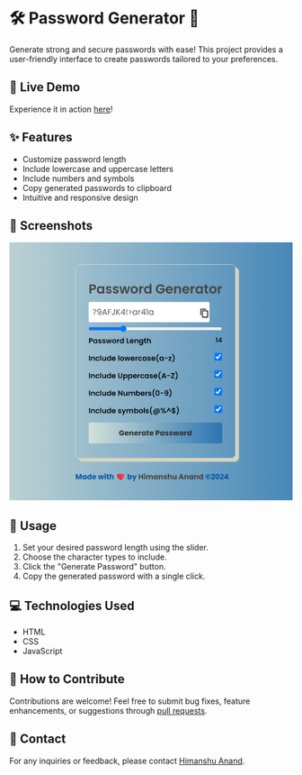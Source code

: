 # 🛠️ Password Generator 🎨

Generate strong and secure passwords with ease! This project provides a user-friendly interface to create passwords tailored to your preferences. 

## 🚀 Live Demo
Experience it in action [here](#)!

## ✨ Features
- Customize password length
- Include lowercase and uppercase letters
- Include numbers and symbols
- Copy generated passwords to clipboard
- Intuitive and responsive design

## 📸 Screenshots
![Password Generator Screenshot](./screenshot/ss.png)

## 📝 Usage
1. Set your desired password length using the slider.
2. Choose the character types to include.
3. Click the "Generate Password" button.
4. Copy the generated password with a single click.

## 💻 Technologies Used
- HTML
- CSS
- JavaScript

## 🌟 How to Contribute
Contributions are welcome! Feel free to submit bug fixes, feature enhancements, or suggestions through [pull requests](CONTRIBUTING.md).


## 📧 Contact
For any inquiries or feedback, please contact [Himanshu Anand](mailto:anshuhim001@gmail.com).

